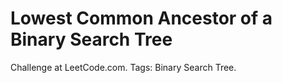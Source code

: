 # Lowest Common Ancestor of a Binary Search Tree
Challenge at LeetCode.com. Tags: Binary Search Tree.
